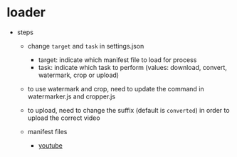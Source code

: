 # loader

* steps
  * change `target` and `task` in settings.json
    * target: indicate which manifest file to load for process
    * task: indicate which task to perform (values: download, convert, watermark, crop or upload)

  * to use watermark and crop, need to update the command in watermarker.js and cropper.js

  * to upload, need to change the suffix (default is `converted`) in order to upload the correct video   

  * manifest files
    * [youtube](https://github.com/jacky1999cn2000/loader/blob/master/notes/youtube.md)
